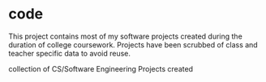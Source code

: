 code
====
This project contains most of my software projects created during the duration of college coursework.
Projects have been scrubbed of class and teacher specific data to avoid reuse.


collection of CS/Software Engineering Projects created
